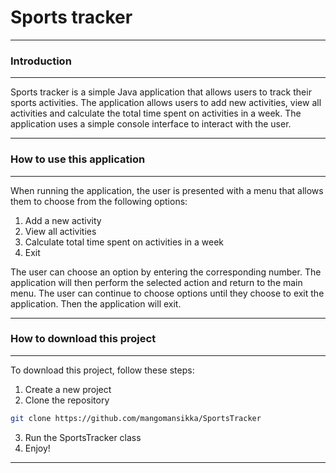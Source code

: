 <h1>Sports tracker</h1>

****

<h3>Introduction</h3>

****
Sports tracker is a simple Java application that allows users to track their sports activities. The application allows users to add new activities, view all activities and calculate the total time spent on activities in a week. The application uses a simple console interface to interact with the user.

****

<h3>How to use this application</h3>

****
When running the application, the user is presented with a menu that allows them to choose from the following options:
1. Add a new activity
2. View all activities
3. Calculate total time spent on activities in a week
4. Exit

The user can choose an option by entering the corresponding number. The application will then perform the selected action and return to the main menu.
The user can continue to choose options until they choose to exit the application. Then the application will exit.

****

<h3>How to download this project</h3>

****
To download this project, follow these steps:
1. Create a new project
2. Clone the repository
```bash
git clone https://github.com/mangomansikka/SportsTracker
```
3. Run the SportsTracker class
4. Enjoy!

****